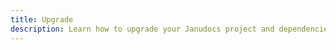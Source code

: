 ```yaml
---
title: Upgrade
description: Learn how to upgrade your Janudocs project and dependencies to the latest version.
---
```

